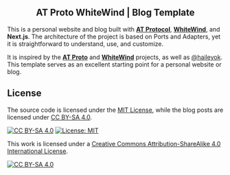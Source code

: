 <h2 align="center">AT Proto WhiteWind | Blog Template</h2>

This is a personal website and blog built with **[AT Protocol](https://atproto.com/guides/overview)**, **[WhiteWind](https://whtwnd.com/about)**, and **Next.js**. The architecture of the project is based on Ports and Adapters, yet it is straightforward to understand, use, and customize.

It is inspired by the **[AT Proto](https://atproto.com)** and **[WhiteWind](https://whtwnd.com)** projects, as well as [@haileyok](https://github.com/haileyok). This template serves as an excellent starting point for a personal website or blog.

## License

The source code is licensed under the [MIT License](LICENSE), while the blog posts are licensed under [CC BY-SA 4.0](LICENSE-posts).

[![CC BY-SA 4.0][cc-by-sa-shield]][cc-by-sa] [![License: MIT](https://img.shields.io/badge/License-MIT-green.svg)](https://opensource.org/licenses/MIT)

This work is licensed under a
[Creative Commons Attribution-ShareAlike 4.0 International License][cc-by-sa].

[![CC BY-SA 4.0][cc-by-sa-image]][cc-by-sa]

[cc-by-sa]: http://creativecommons.org/licenses/by-sa/4.0/
[cc-by-sa-image]: https://licensebuttons.net/l/by-sa/4.0/88x31.png
[cc-by-sa-shield]: https://img.shields.io/badge/License-CC%20BY--SA%204.0-lightgrey.svg
